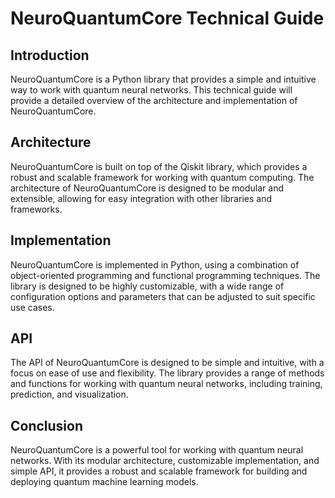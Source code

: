 # NeuroQuantumCore Technical Guide

## Introduction

NeuroQuantumCore is a Python library that provides a simple and intuitive way to work with quantum neural networks. This technical guide will provide a detailed overview of the architecture and implementation of NeuroQuantumCore.

## Architecture

NeuroQuantumCore is built on top of the Qiskit library, which provides a robust and scalable framework for working with quantum computing. The architecture of NeuroQuantumCore is designed to be modular and extensible, allowing for easy integration with other libraries and frameworks.

## Implementation

NeuroQuantumCore is implemented in Python, using a combination of object-oriented programming and functional programming techniques. The library is designed to be highly customizable, with a wide range of configuration options and parameters that can be adjusted to suit specific use cases.

## API

The API of NeuroQuantumCore is designed to be simple and intuitive, with a focus on ease of use and flexibility. The library provides a range of methods and functions for working with quantum neural networks, including training, prediction, and visualization.

## Conclusion

NeuroQuantumCore is a powerful tool for working with quantum neural networks. With its modular architecture, customizable implementation, and simple API, it provides a robust and scalable framework for building and deploying quantum machine learning models.
